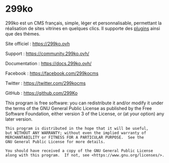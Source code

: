 # 299ko

299ko est un CMS français, simple, léger et personnalisable, permettant la réalisation de sites vitrines en quelques clics. Il supporte des [plugins](https://github.com/299Ko/plugins) ainsi que des thèmes.

Site officiel : https://299ko.ovh

Support : https://community.299ko.ovh/

Documentation : https://docs.299ko.ovh/

Facebook : https://facebook.com/299kocms

Twitter : https://twitter.com/299kocms

GitHub : https://github.com/299Ko

This program is free software: you can redistribute it and/or modify
    it under the terms of the GNU General Public License as published by
    the Free Software Foundation, either version 3 of the License, or
    (at your option) any later version.

    This program is distributed in the hope that it will be useful,
    but WITHOUT ANY WARRANTY; without even the implied warranty of
    MERCHANTABILITY or FITNESS FOR A PARTICULAR PURPOSE.  See the
    GNU General Public License for more details.

    You should have received a copy of the GNU General Public License
    along with this program.  If not, see <https://www.gnu.org/licenses/>.
